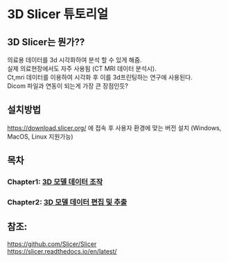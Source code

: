 # 3D Slicer 튜토리얼

## 3D Slicer는 뭔가??

의료용 데이터를 3d 시각화하여 분석 할 수 있게 해줌.   
실제 의료현장에서도 자주 사용됨 (CT MRI 데이터 분석시).    
Ct,mri 데이터를 이용하여 시각화 후 이를 3d프린팅하는 연구에 사용된다.   
Dicom 파일과 연동이 되는게 가장 큰 장점인듯?


## 설치방법   
https://download.slicer.org/ 에 접속 후 사용자 환경에 맞는 버전 설치 (Windows, MacOS, Linux 지원가능)

## 목차   
### Chapter1: [3D 모델 데이터 조작](https://github.com/BevoLEt/3d_slicer_tutorial/blob/main/chapter1/3dmodeling_by_medical_data.md)   
### Chapter2: [3D 모델 데이터 편집 및 추출](https://github.com/BevoLEt/3d_slicer_tutorial/blob/main/chpater2/3dmodeling_by_medical_data2.md)


## 참조:   
https://github.com/Slicer/Slicer   
https://slicer.readthedocs.io/en/latest/
